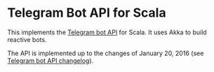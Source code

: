 # Telegram Bot API for Scala

This implements the [Telegram bot API](https://core.telegram.org/bots/api) for Scala. It uses Akka to build
reactive bots.

The API is implemented up to the changes of January 20, 2016
(see [Telegram bot API changelog](https://core.telegram.org/bots/api-changelog)).
